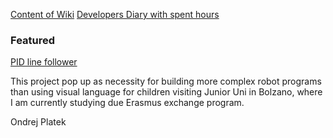 [Content of Wiki](navigation.md)
[Developers Diary with spent hours](devel_diary.md)

### Featured ###
[PID line follower](pid.md)


This project pop up as necessity for building more complex robot programs than using visual language for children visiting Junior Uni in Bolzano, where I am currently studying due Erasmus exchange program.

Ondrej Platek